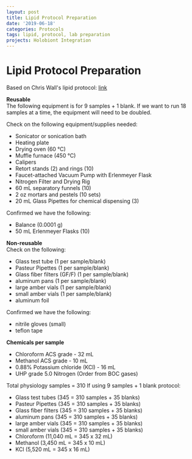 ```yaml
---
layout: post
title: Lipid Protocol Preparation
date: '2019-06-18'
categories: Protocols
tags: lipid, protocol, lab preparation
projects: Holobiont Integration
---
```


# Lipid Protocol Preparation

Based on Chris Wall's lipid protocol: [link]()

**Reusable**  
The following equipment is for 9 samples + 1 blank. If we want to run 18 samples at a time, the equipment will need to be doubled.

Check on the following equipment/supplies needed:  
- Sonicator or sonication bath  
- Heating plate  
- Drying oven (60 &deg;C)  
- Muffle furnace (450 &deg;C)  
- Calipers  
- Retort stands (2) and rings (10)  
- Faucet-attached Vacuum Pump with Erlenmeyer Flask  
- Nitrogen Filter and Drying Rig  
- 60 mL separatory funnels (10)  
- 2 oz mortars and pestels (10 sets)
- 20 mL Glass Pipettes for chemical dispensing (3)

Confirmed we have the following:  
- Balance (0.0001 g)  
- 50 mL Erlenmeyer Flasks (10)  

**Non-reusable**  
Check on the following:  
- Glass test tube (1 per sample/blank)  
- Pasteur Pipettes (1 per sample/blank)  
- Glass fiber filters (GF/F) (1 per sample/blank)  
- aluminum pans (1 per sample/blank)  
- large amber vials (1 per sample/blank)  
- small amber vials (1 per sample/blank)  
- aluminum foil   

Confirmed we have the following:  
- nitrile gloves (small)  
- teflon tape

**Chemicals per sample**  
- Chloroform ACS grade - 32 mL  
- Methanol ACS grade - 10 mL  
- 0.88% Potassium chloride (KCl) - 16 mL  
- UHP grade 5.0 Nitrogen (Order from BOC gases)

Total physiology samples =  310
If using 9 samples + 1 blank protocol:  
- Glass test tubes (345 = 310 samples + 35 blanks)  
- Pasteur Pipettes (345 = 310 samples + 35 blanks)  
- Glass fiber filters (345 = 310 samples + 35 blanks)  
- aluminum pans (345 = 310 samples + 35 blanks)  
- large amber vials (345 = 310 samples + 35 blanks)  
- small amber vials (345 = 310 samples + 35 blanks)  
- Chloroform (11,040 mL = 345 x 32 mL)  
- Methanol (3,450 mL = 345 x 10 mL)  
- KCl (5,520 mL = 345 x 16 mL)  
